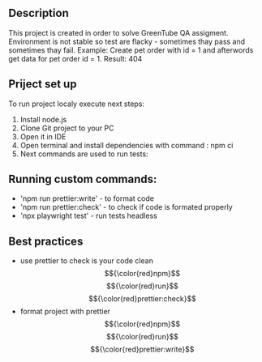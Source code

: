 ## Description

This project is created in order to solve GreenTube QA assigment.
Environment is not stable so test are flacky - sometimes thay pass and sometimes thay fail.
Example: Create pet order with id = 1 and afterwords get data for pet order id = 1. Result: 404

## Priject set up

To run project localy execute next steps:

1. Install node.js
2. Clone Git project to your PC
3. Open it in IDE
4. Open terminal and install dependencies with command : npm ci
5. Next commands are used to run tests:

## Running custom commands:

- 'npm run prettier:write' - to format code
- 'npm run prettier:check' - to check if code is formated properly
- 'npx playwright test' - run tests headless

## Best practices

- use prettier to check is your code clean $${\color{red}npm}$$ $${\color{red}run}$$ $${\color{red}prettier:check}$$
- format project with prettier $${\color{red}npm}$$ $${\color{red}run}$$ $${\color{red}prettier:write}$$
